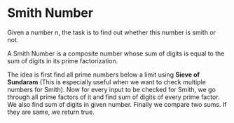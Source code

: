 # Smith Number
Given a number n, the task is to find out whether this number is smith or not. 

A Smith Number is a composite number whose sum of digits is equal to the sum of digits in its prime factorization.

The idea is first find all prime numbers below a limit using **Sieve of Sundaram** (This is especially useful when we want to check multiple numbers for Smith). Now for every input to be checked for Smith, we go through all prime factors of it and find sum of digits of every prime factor. We also find sum of digits in given number. Finally we compare two sums. If they are same, we return true.

